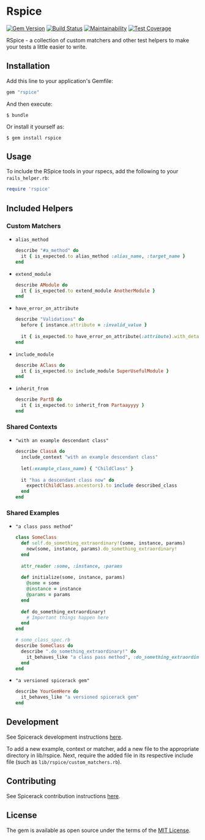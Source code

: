 # Rspice

[![Gem Version](https://badge.fury.io/rb/rspice.svg)](https://badge.fury.io/rb/rspice)
[![Build Status](https://semaphoreci.com/api/v1/freshly/spicerack/branches/master/badge.svg)](https://semaphoreci.com/freshly/spicerack)
[![Maintainability](https://api.codeclimate.com/v1/badges/7e089c2617c530a85b17/maintainability)](https://codeclimate.com/github/Freshly/spicerack/maintainability)
[![Test Coverage](https://api.codeclimate.com/v1/badges/7e089c2617c530a85b17/test_coverage)](https://codeclimate.com/github/Freshly/spicerack/test_coverage)

RSpice - a collection of custom matchers and other test helpers to make your tests a little easier to write.

## Installation

Add this line to your application's Gemfile:

```ruby
gem "rspice"
```

And then execute:

    $ bundle

Or install it yourself as:

    $ gem install rspice

## Usage

To include the RSpice tools in your rspecs, add the following to your `rails_helper.rb`:
```ruby
require 'rspice'
```

## Included Helpers

### Custom Matchers

* `alias_method`
  ```ruby
  describe "#a_method" do
    it { is_expected.to alias_method :alias_name, :target_name }
  end
  ```
* `extend_module`
  ```ruby
  describe AModule do
    it { is_expected.to extend_module AnotherModule }
  end
  ```
* `have_error_on_attribute`
  ```ruby
  describe "Validations" do
    before { instance.attribute = :invalid_value }
    
    it { is_expected.to have_error_on_attribute(:attribute).with_detail_key(:invalid) }
  end
  ```
* `include_module`
  ```ruby
  describe AClass do
    it { is_expected.to include_module SuperUsefulModule }
  end
  ```
* `inherit_from`
  ```ruby
  describe PartB do
    it { is_expected.to inherit_from Partaayyyy }
  end
  ```

### Shared Contexts

* `"with an example descendant class"`
  ```ruby
  describe ClassA do
    include_context "with an example descendant class"
    
    let(:example_class_name) { "ChildClass" }
    
    it "has a descendant class now" do
      expect(ChildClass.ancestors).to include described_class
    end
  end
  ```

### Shared Examples

* `"a class pass method"`
  ```ruby
  class SomeClass
    def self.do_something_extraordinary!(some, instance, params)
      new(some, instance, params).do_something_extraordinary!
    end
    
    attr_reader :some, :instance, :params
    
    def initialize(some, instance, params)
      @some = some
      @instance = instance
      @params = params
    end
    
    def do_something_extraordinary!
      # Important things happen here
    end
  end
  
  # some_class_spec.rb
  describe SomeClass do
    describe ".do_something_extraordinary!" do
      it_behaves_like "a class pass method", :do_something_extraordinary!
    end
  end
  ```
  
* `"a versioned spicerack gem"`
  ```ruby
  describe YourGemHere do
    it_behaves_like "a versioned spicerack gem"
  end
  ```

## Development

See Spicerack development instructions [here](https://github.com/Freshly/spicerack/blob/develop/README.md#development).

To add a new example, context or matcher, add a new file to the appropriate directory in lib/rspice. Next, require the added file in its respective include file (such as `lib/rspice/custom_matchers.rb`).

## Contributing

See Spicerack contribution instructions [here](https://github.com/Freshly/spicerack/blob/develop/README.md#contributing).

## License

The gem is available as open source under the terms of the [MIT License](https://opensource.org/licenses/MIT).
